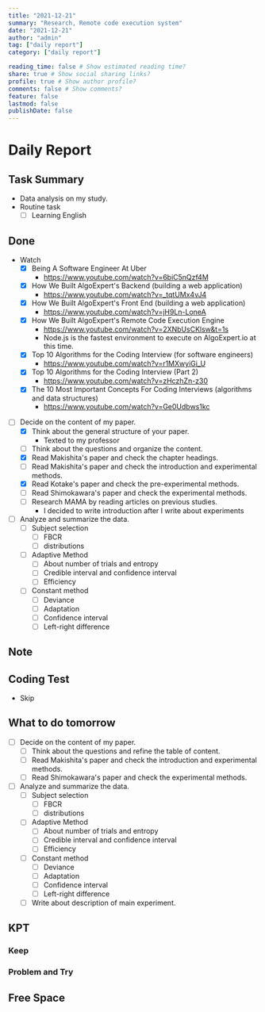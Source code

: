 ```yaml
---
title: "2021-12-21"
summary: "Research, Remote code execution system"
date: "2021-12-21"
author: "admin"
tag: ["daily report"]
category: ["daily report"]

reading_time: false # Show estimated reading time?
share: true # Show social sharing links?
profile: true # Show author profile?
comments: false # Show comments?
feature: false
lastmod: false
publishDate: false
---
```


# Daily Report

## Task Summary

- Data analysis on my study.
- Routine task
  - [ ] Learning English

## Done


- Watch
  - [x] Being A Software Engineer At Uber
    - https://www.youtube.com/watch?v=6biC5nQzf4M 
  - [x] How We Built AlgoExpert's Backend (building a web application)
    - https://www.youtube.com/watch?v=_tqtUMx4vJ4
  - [x] How We Built AlgoExpert's Front End (building a web application)
    - https://www.youtube.com/watch?v=jH9Ln-LoneA
  - [x] How We Built AlgoExpert's Remote Code Execution Engine
    - https://www.youtube.com/watch?v=2XNbUsCKlsw&t=1s
    - Node.js is the fastest environment to execute on AlgoExpert.io at this time.
  - [x] Top 10 Algorithms for the Coding Interview (for software engineers)
    - https://www.youtube.com/watch?v=r1MXwyiGi_U
  - [x] Top 10 Algorithms for the Coding Interview (Part 2)
    - https://www.youtube.com/watch?v=zHczhZn-z30
  - [x] The 10 Most Important Concepts For Coding Interviews (algorithms and data structures)
    - https://www.youtube.com/watch?v=Ge0Udbws1kc

- [ ] Decide on the content of my paper.
  - [x] Think about the general structure of your paper.
    - Texted to my professor
  - [ ] Think about the questions and organize the content.
  - [x] Read Makishita's paper and check the chapter headings. 
  - [ ] Read Makishita's paper and check the introduction and experimental methods.
  - [x] Read Kotake's paper and check the pre-experimental methods.
  - [ ] Read Shimokawara's paper and check the experimental methods.
  - [ ] Research MAMA by reading articles on previous studies.
    - I decided to write introduction after I write about experiments
- [ ] Analyze and summarize the data.
  - [ ] Subject selection
    - [ ] FBCR
    - [ ] distributions
  - [ ] Adaptive Method
    - [ ] About number of trials and entropy
    - [ ] Credible interval and confidence interval
    - [ ] Efficiency
  - [ ] Constant method
    - [ ] Deviance
    - [ ] Adaptation
    - [ ] Confidence interval
    - [ ] Left-right difference

## Note


## Coding Test

- Skip

## What to do tomorrow

- [ ] Decide on the content of my paper.
  - [ ] Think about the questions and refine the table of content.
  - [ ] Read Makishita's paper and check the introduction and experimental methods.
  - [ ] Read Shimokawara's paper and check the experimental methods.
- [ ] Analyze and summarize the data.
  - [ ] Subject selection
    - [ ] FBCR
    - [ ] distributions
  - [ ] Adaptive Method
    - [ ] About number of trials and entropy
    - [ ] Credible interval and confidence interval
    - [ ] Efficiency
  - [ ] Constant method
    - [ ] Deviance
    - [ ] Adaptation
    - [ ] Confidence interval
    - [ ] Left-right difference
  - [ ] Write about description of main experiment.

## KPT

### Keep

### Problem and Try

## Free Space
